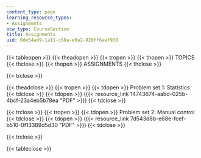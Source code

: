 ```yaml
---
content_type: page
learning_resource_types:
- Assignments
ocw_type: CourseSection
title: Assignments
uid: 0de54ad9-1a11-c68a-e9a2-920ff6aef938
---
```


{{< tableopen >}}
{{< theadopen >}}
{{< tropen >}}
{{< thopen >}}
TOPICS
{{< thclose >}}
{{< thopen >}}
ASSIGNMENTS
{{< thclose >}}

{{< trclose >}}

{{< theadclose >}}
{{< tropen >}}
{{< tdopen >}}
Problem set 1: Statistics
{{< tdclose >}}
{{< tdopen >}}
({{< resource_link 14743674-aabd-025b-4bcf-23a4eb5b78ea "PDF" >}})
{{< tdclose >}}

{{< trclose >}}
{{< tropen >}}
{{< tdopen >}}
Problem set 2: Manual control
{{< tdclose >}}
{{< tdopen >}}
({{< resource_link 7d543d8b-e68e-fcef-b510-0f13389d5d30 "PDF" >}})
{{< tdclose >}}

{{< trclose >}}

{{< tableclose >}}